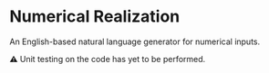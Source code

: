 # Numerical Realization
An English-based natural language generator for numerical inputs.

⚠ Unit testing on the code has yet to be performed.
